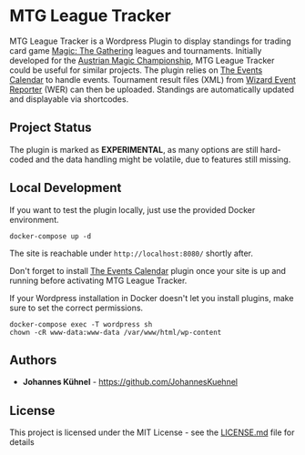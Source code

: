 # MTG League Tracker
MTG League Tracker is a Wordpress Plugin to display standings for trading card game [Magic: The Gathering](https://magic.wizards.com/) leagues and tournaments. Initially developed for the [Austrian Magic Championship](https://www.austrianmagic.at/), MTG League Tracker could be useful for similar projects.
The plugin relies on [The Events Calendar](https://wordpress.org/plugins/the-events-calendar/) to handle events. Tournament result files (XML) from [Wizard Event Reporter](https://wpn.wizards.com/wer) (WER) can then be uploaded. Standings are automatically updated and displayable via shortcodes.

## Project Status
The plugin is marked as **EXPERIMENTAL**, as many options are still hard-coded and the data handling might be volatile, due to features still missing.

## Local Development
If you want to test the plugin locally, just use the provided Docker environment.

```
docker-compose up -d
```

The site is reachable under `http://localhost:8080/` shortly after.

Don't forget to install [The Events Calendar](https://wordpress.org/plugins/the-events-calendar/) plugin once your site is up and running before activating MTG League Tracker.

If your Wordpress installation in Docker doesn't let you install plugins, make sure to set the correct permissions.
```
docker-compose exec -T wordpress sh
chown -cR www-data:www-data /var/www/html/wp-content
```

## Authors
* **Johannes Kühnel** - https://github.com/JohannesKuehnel

## License
This project is licensed under the MIT License - see the [LICENSE.md](LICENSE.md) file for details
